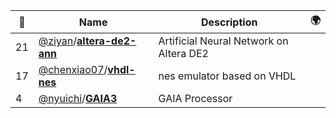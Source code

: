 |:star2: | Name | Description | 🌍|
|---|---|---|---|
|21|[@ziyan](https://github.com/ziyan)/[**altera-de2-ann**](https://github.com/ziyan/altera-de2-ann)|Artificial Neural Network on Altera DE2||
|17|[@chenxiao07](https://github.com/chenxiao07)/[**vhdl-nes**](https://github.com/chenxiao07/vhdl-nes)|nes emulator based on VHDL||
|4|[@nyuichi](https://github.com/nyuichi)/[**GAIA3**](https://github.com/nyuichi/GAIA3)|GAIA Processor||

